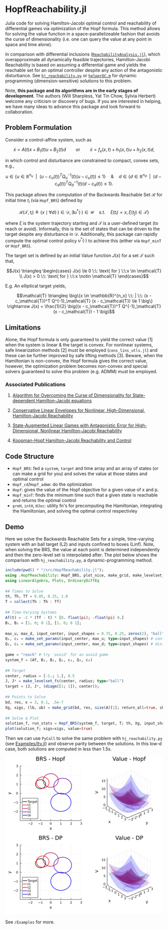 # HopfReachability.jl
Julia code for solving Hamilton-Jacobi optimal control and reachability of differential games via optimization of the Hopf formula. This method allows for solving the value function in a space-parallelizeable fashion that avoids the curse of dimensionality (i.e. one can query the value at any point in space and time alone).

In comparison with differential inclusions ([`ReachabilityAnalysis.jl`](https://github.com/JuliaReach/ReachabilityAnalysis.jl)), which overapproximate all dynamically feasible trajectories, Hamilton-Jacobi Reachability is based on assuming a differential game and yields the reachable set for an optimal controller despite any action of the antagonistic disturbance. See [`hj_reachability.py`](https://github.com/StanfordASL/hj_reachability) or [`helperOC.m`](https://github.com/HJReachability/helperOC) for dynamic programming (dimension-sensitive) solutions to this problem.



Note, **this package and its algorithms are in the early stages of development**. The authors (Will Sharpless, Yat Tin Chow, Sylvia Herbert) welcome any criticism or discovery of bugs. If you are interested in helping, we have many ideas to advance this package and look forward to collaboration.

## Problem Formulation

Consider a control-affine system, such as
```math
\dot{x} = A(t)x + B_1(t) u + B_2(t) d \qquad \text{or} \qquad \dot{x} = f_x(x, t) + h_1(x, t) u + h_2(x, t) d,
```
in which control and disturbance are constrained to compact, convex sets, e.g., 
```math
u \in \big\{ u \in \mathbb{R}^{n_u} \:\: | \:\: (u-c_u (t))^T Q^{-1}_u (t) (u-c_u (t)) \leq 1 \big\} \quad \& \quad d \in \big\{d \in \mathbb{R}^{n_d} \:\: | \:\: (d-c_d (t))^T Q^{-1}_d (t) (d-c_d (t)) \leq 1 \big\}.
```
This package allows the computation of the Backwards Reachable Set $\mathcal{R}$ for initial time $t_i$ (via `Hopf_BRS`) defined by
```math
\mathcal{R}(\mathcal{T}, t_i) \triangleq \{ x \mid \forall d(\cdot) \in \mathcal{D}, \exists u^*(\cdot) \in \mathcal{U} \quad \text{s.t.} \quad \xi(t_i) = x, \xi(t_f) \in \mathcal{T} \}
```
where $\xi$ is the system trajectory starting and $\mathcal{T}$ is a user-defined target (to reach or avoid). Informally, this is the set of states that can be driven to the target despite any disturbance in $\mathcal{D}$. Additionally, this package can rapidly compute the optimal control policy $u^*(\cdot)$ to achieve this (either via `Hopf_minT` or `Hopf_BRS`). 

The target set is defined by an initial Value function $J(x)$ for a set $\mathcal{T}$ such that,
```math
J(x) \triangleq \begin{cases}
J(x) \le 0 \:\: \text{ for } \:\:x \in \mathcal{T} \\
J(x) > 0 \:\: \text{ for } \:\:x \notin \mathcal{T}
\end{cases}
```
E.g. An elliptical target yields,
```math
\mathcal{T} \triangleq \big\{x \in \mathbb{R}^{n_x}  \:\: | \:\: (x - c_\mathcal{T})^T Q^{-1}_\mathcal{T} (x - c_\mathcal{T}) \le 1 \big\} \rightarrow J(x) = \frac{1}{2} \big((x - c_\mathcal{T})^T Q^{-1}_\mathcal{T} (x - c_\mathcal{T}) - 1 \big)
```

## Limitations

Alone, the Hopf formula is only guaranteed to yield the correct value [1] when the system is linear & the target is convex. For nonlinear systems, safe linearization methods [2] must be employed (`cons_lins_utls.jl`) and these can be further improved by safe lifting methods [3]. Beware, when the Hamiltonian is non-convex, the Hopf formula gives the correct value, however, the optimization problem becomes non-convex and special solvers guaranteed to solve this problem (e.g. ADMM) must be employed. 

### Associated Publications

1. [Algorithm for Overcoming the Curse of Dimensionality for State-dependent Hamilton-Jacobi equations](https://arxiv.org/pdf/1704.02524.pdf)

2. [Conservative Linear Envelopes for Nonlinear, High-Dimensional, Hamilton-Jacobi Reachability](https://arxiv.org/abs/2403.14184)

3. [State-Augmented Linear Games with Antagonistic Error for High-Dimensional, Nonlinear Hamilton-Jacobi Reachability](https://arxiv.org/abs/2403.16982)

4. [Koopman-Hopf Hamilton-Jacobi Reachability and Control](https://arxiv.org/abs/2303.11590)

## Code Structure

- `Hopf_BRS`: fed a `system`, `target` and time array and an array of states (or can make a grid for you) and solves the value at those states and optimal control
- `Hopf_cd`/`Hopf_admm`: do the optimization
- `Hopf`: gives the value of the Hopf objective for a given value of x and p.
- `Hopf_minT`: finds the minimum time such that a given state is reachable and returns the optimal control
- `preH`, `intH`, `HJoc`: utility fn's for precomputing the Hamiltonian, integrating the Hamiltonian, and solving the optimal control respectivley

## Demo

Here we solve the Backwards Reachable Sets for a simple, time-varying system with an ball target (L2) and inputs confined to boxes (Linf). Note, when solving the BRS, the value at each point is determined independently and then the zero-level set is interpolated after. The plot below shows the comparison with `hj_reachability.py`, a dynamic-programming method.

```julia
include(pwd() * "/src/HopfReachability.jl");
using .HopfReachability: Hopf_BRS, plot_nice, make_grid, make_levelset_fs, make_set_params
using LinearAlgebra, Plots, OrdinaryDiffEq

## Times to Solve
th, Th, Tf = 0.05, 0.25, 1.0
T = collect(Th : Th : Tf)

## Time-Varying Systems
Af(t) = -2 * (Tf - t) * [0. float(pi); -float(pi) 0.]                                           
B₁, B₂ = [1. 0; 0 1], [1. 0; 0 1];

max_u, max_d, input_center, input_shapes = 0.75, 0.25, zeros(2), "ball"
Q₁, c₁ = make_set_params(input_center, max_u; type=input_shapes) # control set 
Q₂, c₂ = make_set_params(input_center, max_d; type=input_shapes) # disturbance set

game = "reach" # try 'avoid' for an avoid game
system_f = (Af, B₁, B₂, Q₁, c₁, Q₂, c₂)

## Target
center, radius = [-1.; 1.], 0.5
J, Jˢ = make_levelset_fs(center, radius; type="ball")
target = (J, Jˢ, (diagm([1; 1]), center));

## Points to Solve
bd, res, ϵ = 3, 0.1, .5e-7
Xg, xigs, (lb, ub) = make_grid(bd, res, size(A)[1]; return_all=true, shift=ϵ);

## Solve & Plot
solution_f, run_stats = Hopf_BRS(system_f, target, T; th, Xg, input_shapes, game);
plot(solution_f; xigs=xigs, value=true)
```
Then we can use `PyCall` to solve the same problem with `hj_reachability.py` (see [Examples/ltv.jl](https://github.com/UCSD-SASLab/HopfReachability/blob/main/Examples/ltv.jl)) and observe parity between the solutions. In this low-d case, both solutions are computed in less than 1.5s.

<p align="center">
  <img src="./Examples/figures/ltv.png" width="600">
</p>

See `/Examples` for more.

